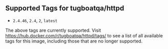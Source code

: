 ## Supported Tags for tugboatqa/httpd

* `2.4.46`, `2.4`, `2`, `latest`

The above tags are currently supported. Visit https://hub.docker.com/r/tugboatqa/httpd/tags/ to see a list of all available tags for this image, including those that are no longer supported.
